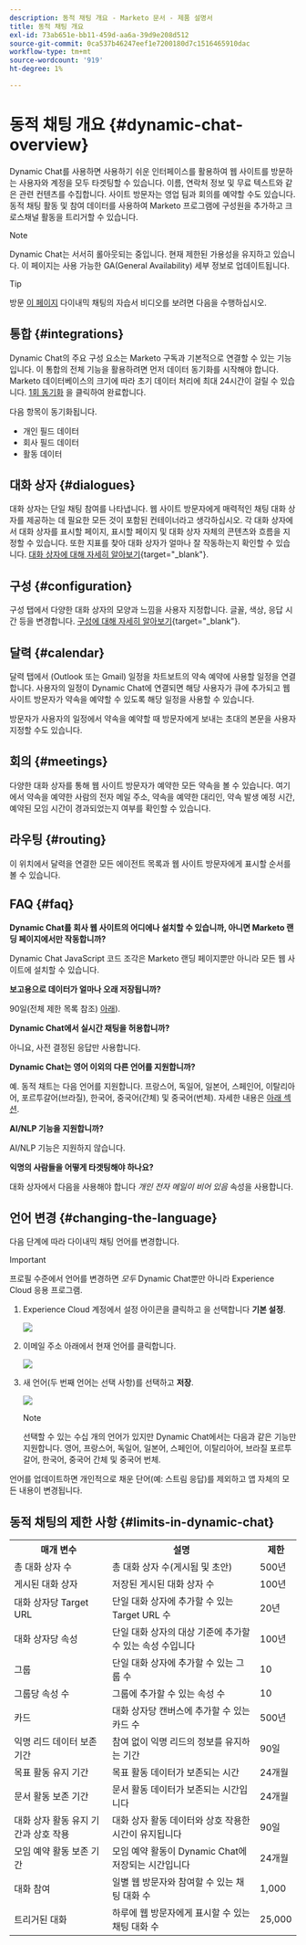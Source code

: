 ```yaml
---
description: 동적 채팅 개요 - Marketo 문서 - 제품 설명서
title: 동적 채팅 개요
exl-id: 73ab651e-bb11-459d-aa6a-39d9e208d512
source-git-commit: 0ca537b46247eef1e7200180d7c1516465910dac
workflow-type: tm+mt
source-wordcount: '919'
ht-degree: 1%

---
```


# 동적 채팅 개요 {#dynamic-chat-overview}

Dynamic Chat를 사용하면 사용하기 쉬운 인터페이스를 활용하여 웹 사이트를 방문하는 사용자와 계정을 모두 타겟팅할 수 있습니다. 이름, 연락처 정보 및 무료 텍스트와 같은 관련 컨텐츠를 수집합니다. 사이트 방문자는 영업 팀과 회의를 예약할 수도 있습니다. 동적 채팅 활동 및 참여 데이터를 사용하여 Marketo 프로그램에 구성원을 추가하고 크로스채널 활동을 트리거할 수 있습니다.

>[!NOTE]
>
>Dynamic Chat는 서서히 롤아웃되는 중입니다. 현재 제한된 가용성을 유지하고 있습니다. 이 페이지는 사용 가능한 GA(General Availability) 세부 정보로 업데이트됩니다.

>[!TIP]
>
>방문 [이 페이지](https://experienceleague.adobe.com/docs/marketo-learn/tutorials/dynamic-chat/dynamic-chat-overview.html) 다이내믹 채팅의 자습서 비디오를 보려면 다음을 수행하십시오.

## 통합 {#integrations}

Dynamic Chat의 주요 구성 요소는 Marketo 구독과 기본적으로 연결할 수 있는 기능입니다. 이 통합의 전체 기능을 활용하려면 먼저 데이터 동기화를 시작해야 합니다. Marketo 데이터베이스의 크기에 따라 초기 데이터 처리에 최대 24시간이 걸릴 수 있습니다. [1회 동기화](/help/marketo/product-docs/demand-generation/dynamic-chat/integrations/connect-dynamic-chat-to-marketo.md) 을 클릭하여 완료합니다.

다음 항목이 동기화됩니다.

* 개인 필드 데이터
* 회사 필드 데이터
* 활동 데이터

## 대화 상자 {#dialogues}

대화 상자는 단일 채팅 참여를 나타냅니다. 웹 사이트 방문자에게 매력적인 채팅 대화 상자를 제공하는 데 필요한 모든 것이 포함된 컨테이너라고 생각하십시오. 각 대화 상자에서 대화 상자를 표시할 페이지, 표시할 페이지 및 대화 상자 자체의 콘텐츠와 흐름을 지정할 수 있습니다. 또한 지표를 찾아 대화 상자가 얼마나 잘 작동하는지 확인할 수 있습니다. [대화 상자에 대해 자세히 알아보기](/help/marketo/product-docs/demand-generation/dynamic-chat/dialogues/dialogue-overview.md){target=&quot;_blank&quot;}.

## 구성 {#configuration}

구성 탭에서 다양한 대화 상자의 모양과 느낌을 사용자 지정합니다. 글꼴, 색상, 응답 시간 등을 변경합니다. [구성에 대해 자세히 알아보기](/help/marketo/product-docs/demand-generation/dynamic-chat/configuration.md){target=&quot;_blank&quot;}.

## 달력 {#calendar}

달력 탭에서 (Outlook 또는 Gmail) 일정을 차트보트의 약속 예약에 사용할 일정을 연결합니다. 사용자의 일정이 Dynamic Chat에 연결되면 해당 사용자가 큐에 추가되고 웹 사이트 방문자가 약속을 예약할 수 있도록 해당 일정을 사용할 수 있습니다.

방문자가 사용자의 일정에서 약속을 예약할 때 방문자에게 보내는 초대의 본문을 사용자 지정할 수도 있습니다.

## 회의 {#meetings}

다양한 대화 상자를 통해 웹 사이트 방문자가 예약한 모든 약속을 볼 수 있습니다. 여기에서 약속을 예약한 사람의 전자 메일 주소, 약속을 예약한 대리인, 약속 발생 예정 시간, 예약된 모임 시간이 경과되었는지 여부를 확인할 수 있습니다.

## 라우팅 {#routing}

이 위치에서 달력을 연결한 모든 에이전트 목록과 웹 사이트 방문자에게 표시할 순서를 볼 수 있습니다.

## FAQ {#faq}

**Dynamic Chat를 회사 웹 사이트의 어디에나 설치할 수 있습니까, 아니면 Marketo 랜딩 페이지에서만 작동합니까?**

Dynamic Chat JavaScript 코드 조각은 Marketo 랜딩 페이지뿐만 아니라 모든 웹 사이트에 설치할 수 있습니다.

**보고용으로 데이터가 얼마나 오래 저장됩니까?**

90일(전체 제한 목록 참조) [아래](#limits-in-dynamic-chat)).

**Dynamic Chat에서 실시간 채팅을 허용합니까?**

아니요, 사전 결정된 응답만 사용합니다.

**Dynamic Chat는 영어 이외의 다른 언어를 지원합니까?**

예. 동적 채트는 다음 언어를 지원합니다. 프랑스어, 독일어, 일본어, 스페인어, 이탈리아어, 포르투갈어(브라질), 한국어, 중국어(간체) 및 중국어(번체). 자세한 내용은 [아래 섹션](#changing-the-language).

**AI/NLP 기능을 지원합니까?**

AI/NLP 기능은 지원하지 않습니다.

**익명의 사람들을 어떻게 타겟팅해야 하나요?**

대화 상자에서 다음을 사용해야 합니다 _개인 전자 메일이 비어 있음_ 속성을 사용합니다.

## 언어 변경 {#changing-the-language}

다음 단계에 따라 다이내믹 채팅 언어를 변경합니다.

>[!IMPORTANT]
>
>프로필 수준에서 언어를 변경하면 _모두_ Dynamic Chat뿐만 아니라 Experience Cloud 응용 프로그램.

1. Experience Cloud 계정에서 설정 아이콘을 클릭하고 을 선택합니다 **기본 설정**.

   ![](assets/dynamic-chat-overview-1.png)

1. 이메일 주소 아래에서 현재 언어를 클릭합니다.

   ![](assets/dynamic-chat-overview-2.png)

1. 새 언어(두 번째 언어는 선택 사항)를 선택하고 **저장**.

   ![](assets/dynamic-chat-overview-3.png)

   >[!NOTE]
   >
   >선택할 수 있는 수십 개의 언어가 있지만 Dynamic Chat에서는 다음과 같은 기능만 지원합니다. 영어, 프랑스어, 독일어, 일본어, 스페인어, 이탈리아어, 브라질 포르투갈어, 한국어, 중국어 간체 및 중국어 번체.

언어를 업데이트하면 개인적으로 채운 단어(예: 스트림 응답)를 제외하고 앱 자체의 모든 내용이 변경됩니다.

## 동적 채팅의 제한 사항 {#limits-in-dynamic-chat}

<table>
  <th>매개 변수</th>
  <th>설명</th>
  <th>제한</th>
 <tr>
  <td>총 대화 상자 수</td>
  <td>총 대화 상자 수(게시됨 및 초안)</td>
  <td>500년</td>
 </tr>
 <tr>
  <td>게시된 대화 상자</td>
  <td>저장된 게시된 대화 상자 수</td>
  <td>100년</td>
 </tr>
 <tr>
  <td>대화 상자당 Target URL</td>
  <td>단일 대화 상자에 추가할 수 있는 Target URL 수</td>
  <td>20년</td>
 </tr>
 <tr>
  <td>대화 상자당 속성</td>
  <td>단일 대화 상자의 대상 기준에 추가할 수 있는 속성 수입니다</td>
  <td>100년</td>
 </tr>
 <tr>
  <td>그룹</td>
  <td>단일 대화 상자에 추가할 수 있는 그룹 수</td>
  <td>10</td>
 </tr>
 <tr>
  <td>그룹당 속성 수</td>
  <td>그룹에 추가할 수 있는 속성 수</td>
  <td>10</td>
 </tr>
 <tr>
  <td>카드</td>
  <td>대화 상자당 캔버스에 추가할 수 있는 카드 수</td>
  <td>500년</td>
 </tr>
 <tr>
  <td>익명 리드 데이터 보존 기간</td>
  <td>참여 없이 익명 리드의 정보를 유지하는 기간</td>
  <td>90일</td>
 </tr>
 <tr>
  <td>목표 활동 유지 기간</td>
  <td>목표 활동 데이터가 보존되는 시간</td>
  <td>24개월</td>
 </tr>
 <tr>
  <td>문서 활동 보존 기간</td>
  <td>문서 활동 데이터가 보존되는 시간입니다</td>
  <td>24개월</td>
 </tr>
 <tr>
  <td>대화 상자 활동 유지 기간과 상호 작용</td>
  <td>대화 상자 활동 데이터와 상호 작용한 시간이 유지됩니다</td>
  <td>90일</td>
 </tr>
 <tr>
  <td>모임 예약 활동 보존 기간</td>
  <td>모임 예약 활동이 Dynamic Chat에 저장되는 시간입니다</td>
  <td>24개월</td>
 </tr>
 <tr>
  <td>대화 참여</td>
  <td>일별 웹 방문자와 참여할 수 있는 채팅 대화 수</td>
  <td>1,000</td>
 </tr>
 <tr>
  <td>트리거된 대화</td>
  <td>하루에 웹 방문자에게 표시할 수 있는 채팅 대화 수</td>
  <td>25,000</td>
 </tr>
</table>
